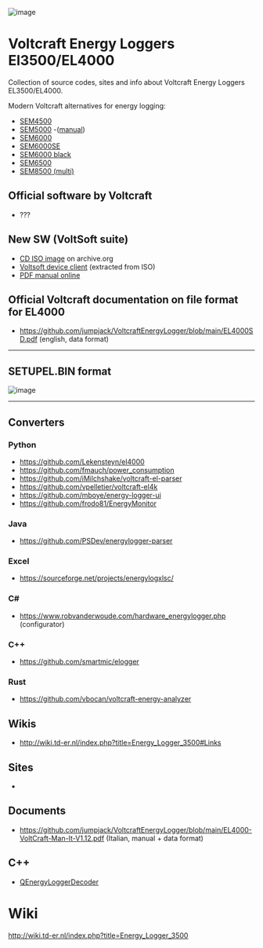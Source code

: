 ![image](https://github.com/jumpjack/VoltcraftEnergyLogger/assets/1620953/543003fe-eedf-4016-af76-0ad30edc6ce3)


# Voltcraft Energy Loggers El3500/EL4000

Collection of source codes, sites and info about Voltcraft Energy Loggers EL3500/EL4000.

Modern Voltcraft alternatives for energy logging:
- [SEM4500](https://www.conrad.it/it/p/voltcraft-sem4500-misuratore-costi-energetici-previsione-di-spesa-funzione-allarme-tariffa-elettrica-impostabile-1647179.html)
- [SEM5000](https://www.conrad.it/it/p/voltcraft-sem5000-misuratore-costi-energetici-previsione-di-spesa-funzione-allarme-tariffa-elettrica-impostabile-funzione-datalogger-2587314.html) -([manual](https://asset.conrad.com/media10/add/160267/c1/-/gl/002587314ML00/istruzioni-per-luso-2587314-voltcraft-sem5000-misuratore-costi-energetici-previsione-di-spesa-funzione-allarme-tariffa-elettrica-impostabile-funz.pdf))
- [SEM6000](https://www.conrad.it/it/p/voltcraft-sem6000-misuratore-costi-energetici-interfaccia-bluetooth-esportazione-dati-funzione-datalogger-trms-tariffa-elettrica-impostabile-con-controllo-via-app-1558906.html)
- [SEM6000SE](https://www.conrad.it/it/p/voltcraft-sem6000se-misuratore-costi-energetici-interfaccia-bluetooth-esportazione-dati-funzione-datalogger-previsione-di-spesa-trms-tariffa-elettrica-impostabile-con-controllo-via-app-1892143.html)
- [SEM6000 black](https://www.conrad.it/it/p/voltcraft-sem6000-black-misuratore-costi-energetici-interfaccia-bluetooth-esportazione-dati-funzione-datalogger-trms-tariffa-elettrica-impostabile-con-controllo-via-app-2346499.html)
- [SEM6500](https://www.conrad.it/it/p/voltcraft-sem6500-misuratore-costi-energetici-presa-di-corrente-senza-fili-esportazione-dati-funzione-datalogger-previsione-di-spesa-trms-tariffa-elettrica-impostabile-con-controllo-via-app-connettivita-internet-1694192.html)
- [SEM8500 (multi)](https://www.conrad.it/it/p/voltcraft-sem8500-misuratore-costi-energetici-incl-presa-di-corrente-senza-fili-esportazione-dati-funzione-datalogger-previsione-di-spesa-tariffa-elettrica-impostabile-con-controllo-via-app-connettivita-internet-2359015.html)

## Official software by Voltcraft
 - ???

## New SW (VoltSoft suite)
- [CD ISO image](https://archive.org/details/cd_20210113) on archive.org
- [Voltsoft device client](https://github.com/jumpjack/VoltcraftEnergyLogger/blob/main/DeviceClient.zip) (extracted from ISO)
- [PDF manual online](http://www.stevenrogge.be/WordPress/wp-content/uploads/2013/01/VoltsoftUserManual.English.pdf)

## Official Voltcraft documentation on file format for EL4000

- https://github.com/jumpjack/VoltcraftEnergyLogger/blob/main/EL4000SD.pdf (english, data format)


----------

## SETUPEL.BIN format

![image](https://github.com/jumpjack/VoltcraftEnergyLogger/assets/1620953/d5f15bed-2d22-426b-beaf-8a063eb6a3bb)



-------------

## Converters

### Python

- https://github.com/Lekensteyn/el4000
- https://github.com/fmauch/power_consumption
- https://github.com/iMilchshake/voltcraft-el-parser
- https://github.com/vpelletier/voltcraft-el4k
- https://github.com/mboye/energy-logger-ui
- https://github.com/frodo81/EnergyMonitor

### Java

- https://github.com/PSDev/energylogger-parser

### Excel

- https://sourceforge.net/projects/energylogxlsc/

### C#

- https://www.robvanderwoude.com/hardware_energylogger.php  (configurator)

### C++

- https://github.com/smartmic/elogger

### Rust

- https://github.com/vbocan/voltcraft-energy-analyzer


## Wikis

- http://wiki.td-er.nl/index.php?title=Energy_Logger_3500#Links

## Sites

-

## Documents

- https://github.com/jumpjack/VoltcraftEnergyLogger/blob/main/EL4000-VoltCraft-Man-It-V1.12.pdf (Italian,  manual + data format)


## C++

- [QEnergyLoggerDecoder](https://github.com/cvermot/QEnergyLoggerDecoder)

# Wiki

http://wiki.td-er.nl/index.php?title=Energy_Logger_3500

